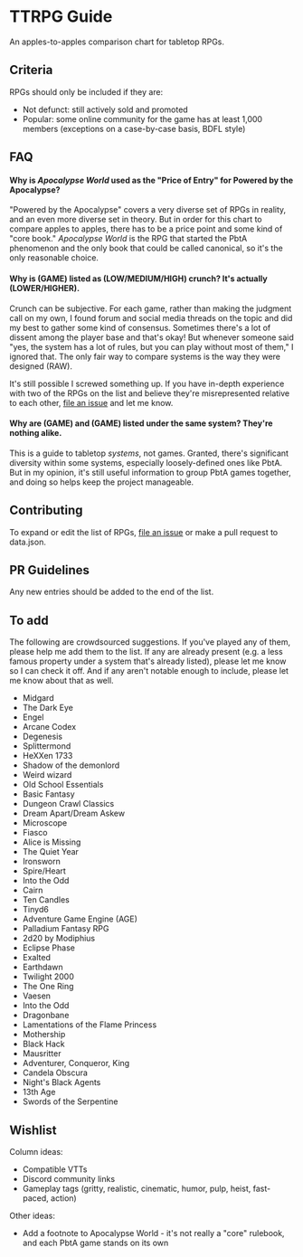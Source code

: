 # TTRPG Guide

An apples-to-apples comparison chart for tabletop RPGs.

## Criteria

RPGs should only be included if they are:

- Not defunct: still actively sold and promoted
- Popular: some online community for the game has at least 1,000 members (exceptions on a case-by-case basis, BDFL style)

## FAQ

#### Why is *Apocalypse World* used as the "Price of Entry" for Powered by the Apocalypse?

"Powered by the Apocalypse" covers a very diverse set of RPGs in reality, and an even more diverse set in theory. But in order for this chart to compare apples to apples, there has to be a price point and some kind of "core book." *Apocalypse World* is the RPG that started the PbtA phenomenon and the only book that could be called canonical, so it's the only reasonable choice.

#### Why is (GAME) listed as (LOW/MEDIUM/HIGH) crunch? It's actually (LOWER/HIGHER).

Crunch can be subjective. For each game, rather than making the judgment call on my own, I found forum and social media threads on the topic and did my best to gather some kind of consensus. Sometimes there's a lot of dissent among the player base and that's okay! But whenever someone said "yes, the system has a lot of rules, but you can play without most of them," I ignored that. The only fair way to compare systems is the way they were designed (RAW).

It's still possible I screwed something up. If you have in-depth experience with two of the RPGs on the list and believe they're misrepresented relative to each other, [file an issue](https://github.com/isaaclyman/ttrpg-guide/issues/new/choose) and let me know.

#### Why are (GAME) and (GAME) listed under the same system? They're nothing alike.

This is a guide to tabletop *systems*, not games. Granted, there's significant diversity within some systems, especially loosely-defined ones like PbtA. But in my opinion, it's still useful information to group PbtA games together, and doing so helps keep the project manageable.

## Contributing

To expand or edit the list of RPGs, [file an issue](https://github.com/isaaclyman/ttrpg-guide/issues/new/choose) or make a pull request to data.json.

## PR Guidelines

Any new entries should be added to the end of the list.

## To add

The following are crowdsourced suggestions. If you've played any of them, please help me add them to the list. If any are already present (e.g. a less famous property under a system that's already listed), please let me know so I can check it off. And if any aren't notable enough to include, please let me know about that as well.

- Midgard
- The Dark Eye
- Engel
- Arcane Codex
- Degenesis
- Splittermond
- HeXXen 1733
- Shadow of the demonlord
- Weird wizard
- Old School Essentials
- Basic Fantasy
- Dungeon Crawl Classics
- Dream Apart/Dream Askew
- Microscope
- Fiasco
- Alice is Missing
- The Quiet Year
- Ironsworn
- Spire/Heart
- Into the Odd
- Cairn
- Ten Candles
- Tinyd6
- Adventure Game Engine (AGE)
- Palladium Fantasy RPG
- 2d20 by Modiphius
- Eclipse Phase
- Exalted
- Earthdawn
- Twilight 2000
- The One Ring
- Vaesen
- Into the Odd
- Dragonbane
- Lamentations of the Flame Princess
- Mothership
- Black Hack
- Mausritter
- Adventurer, Conqueror, King
- Candela Obscura
- Night's Black Agents
- 13th Age
- Swords of the Serpentine

## Wishlist

Column ideas:

- Compatible VTTs
- Discord community links
- Gameplay tags (gritty, realistic, cinematic, humor, pulp, heist, fast-paced, action)

Other ideas:

- Add a footnote to Apocalypse World - it's not really a "core" rulebook, and each PbtA game stands on its own